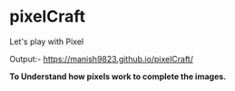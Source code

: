 # pixelCraft
Let's play with Pixel

Output:- https://manish9823.github.io/pixelCraft/



**To Understand how pixels work to complete the images.**
